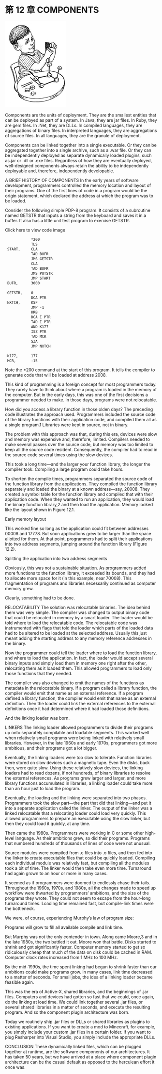 # 第 12 章 COMPONENTS
![](./un/CH-UN12.jpg)

Components are the units of deployment. They are the smallest entities that can be deployed as part of a system. In Java, they are jar files. In Ruby, they are gem files. In .Net, they are DLLs. In compiled languages, they are aggregations of binary files. In interpreted languages, they are aggregations of source files. In all languages, they are the granule of deployment.

Components can be linked together into a single executable. Or they can be aggregated together into a single archive, such as a .war file. Or they can be independently deployed as separate dynamically loaded plugins, such as.jar or .dll or .exe files. Regardless of how they are eventually deployed, well-designed components always retain the ability to be independently deployable and, therefore, independently developable.

A BRIEF HISTORY OF COMPONENTS
In the early years of software development, programmers controlled the memory location and layout of their programs. One of the first lines of code in a program would be the origin statement, which declared the address at which the program was to be loaded.

Consider the following simple PDP-8 program. It consists of a subroutine named GETSTR that inputs a string from the keyboard and saves it in a buffer. It also has a little unit test program to exercise GETSTR.

Click here to view code image

                *200
                TLS
     START,     CLA
                TAD BUFR
                JMS GETSTR
                CLA
                TAD BUFR
                JMS PUTSTR
                JMP START
     BUFR,      3000
 
     GETSTR,    0
                DCA PTR
     NXTCH,     KSF
                JMP -1
                KRB
                DCA I PTR
                TAD I PTR
                AND K177
                ISZ PTR
                TAD MCR
                SZA
                JMP NXTCH
 
     K177,      177
     MCR,       -15

Note the *200 command at the start of this program. It tells the compiler to generate code that will be loaded at address 2008.

This kind of programming is a foreign concept for most programmers today. They rarely have to think about where a program is loaded in the memory of the computer. But in the early days, this was one of the first decisions a programmer needed to make. In those days, programs were not relocatable.

How did you access a library function in those olden days? The preceding code illustrates the approach used. Programmers included the source code of the library functions with their application code, and compiled them all as a single program.1 Libraries were kept in source, not in binary.

The problem with this approach was that, during this era, devices were slow and memory was expensive and, therefore, limited. Compilers needed to make several passes over the source code, but memory was too limited to keep all the source code resident. Consequently, the compiler had to read in the source code several times using the slow devices.

This took a long time—and the larger your function library, the longer the compiler took. Compiling a large program could take hours.

To shorten the compile times, programmers separated the source code of the function library from the applications. They compiled the function library separately and loaded the binary at a known address—say, 20008. They created a symbol table for the function library and compiled that with their application code. When they wanted to run an application, they would load the binary function library,2 and then load the application. Memory looked like the layout shown in Figure 12.1.

<Figures figure="12-1">Early memory layout</Figures>

This worked fine so long as the application could fit between addresses 00008 and 17778. But soon applications grew to be larger than the space allotted for them. At that point, programmers had to split their applications into two address segments, jumping around the function library (Figure 12.2).

<Figures figure="12-2">Splitting the application into two address segments</Figures>

Obviously, this was not a sustainable situation. As programmers added more functions to the function library, it exceeded its bounds, and they had to allocate more space for it (in this example, near 70008). This fragmentation of programs and libraries necessarily continued as computer memory grew.

Clearly, something had to be done.

RELOCATABILITY
The solution was relocatable binaries. The idea behind them was very simple. The compiler was changed to output binary code that could be relocated in memory by a smart loader. The loader would be told where to load the relocatable code. The relocatable code was instrumented with flags that told the loader which parts of the loaded data had to be altered to be loaded at the selected address. Usually this just meant adding the starting address to any memory reference addresses in the binary.

Now the programmer could tell the loader where to load the function library, and where to load the application. In fact, the loader would accept several binary inputs and simply load them in memory one right after the other, relocating them as it loaded them. This allowed programmers to load only those functions that they needed.

The compiler was also changed to emit the names of the functions as metadata in the relocatable binary. If a program called a library function, the compiler would emit that name as an external reference. If a program defined a library function, the compiler would emit that name as an external definition. Then the loader could link the external references to the external definitions once it had determined where it had loaded those definitions.

And the linking loader was born.

LINKERS
The linking loader allowed programmers to divide their programs up onto separately compilable and loadable segments. This worked well when relatively small programs were being linked with relatively small libraries. However, in the late 1960s and early 1970s, programmers got more ambitious, and their programs got a lot bigger.

Eventually, the linking loaders were too slow to tolerate. Function libraries were stored on slow devices such a magnetic tape. Even the disks, back then, were quite slow. Using these relatively slow devices, the linking loaders had to read dozens, if not hundreds, of binary libraries to resolve the external references. As programs grew larger and larger, and more library functions accumulated in libraries, a linking loader could take more than an hour just to load the program.

Eventually, the loading and the linking were separated into two phases. Programmers took the slow part—the part that did that linking—and put it into a separate application called the linker. The output of the linker was a linked relocatable that a relocating loader could load very quickly. This allowed programmers to prepare an executable using the slow linker, but then they could load it quickly, at any time.

Then came the 1980s. Programmers were working in C or some other high-level language. As their ambitions grew, so did their programs. Programs that numbered hundreds of thousands of lines of code were not unusual.

Source modules were compiled from .c files into .o files, and then fed into the linker to create executable files that could be quickly loaded. Compiling each individual module was relatively fast, but compiling all the modules took a bit of time. The linker would then take even more time. Turnaround had again grown to an hour or more in many cases.

It seemed as if programmers were doomed to endlessly chase their tails. Throughout the 1960s, 1970s, and 1980s, all the changes made to speed up workflow were thwarted by programmers’ ambitions, and the size of the programs they wrote. They could not seem to escape from the hour-long turnaround times. Loading time remained fast, but compile-link times were the bottleneck.

We were, of course, experiencing Murphy’s law of program size:

Programs will grow to fill all available compile and link time.

But Murphy was not the only contender in town. Along came Moore,3 and in the late 1980s, the two battled it out. Moore won that battle. Disks started to shrink and got significantly faster. Computer memory started to get so ridiculously cheap that much of the data on disk could be cached in RAM. Computer clock rates increased from 1 MHz to 100 MHz.

By the mid-1990s, the time spent linking had begun to shrink faster than our ambitions could make programs grow. In many cases, link time decreased to a matter of seconds. For small jobs, the idea of a linking loader became feasible again.

This was the era of Active-X, shared libraries, and the beginnings of .jar files. Computers and devices had gotten so fast that we could, once again, do the linking at load time. We could link together several .jar files, or several shared libraries in a matter of seconds, and execute the resulting program. And so the component plugin architecture was born.

Today we routinely ship .jar files or DLLs or shared libraries as plugins to existing applications. If you want to create a mod to Minecraft, for example, you simply include your custom .jar files in a certain folder. If you want to plug Resharper into Visual Studio, you simply include the appropriate DLLs.

CONCLUSION
These dynamically linked files, which can be plugged together at runtime, are the software components of our architectures. It has taken 50 years, but we have arrived at a place where component plugin architecture can be the casual default as opposed to the herculean effort it once was.